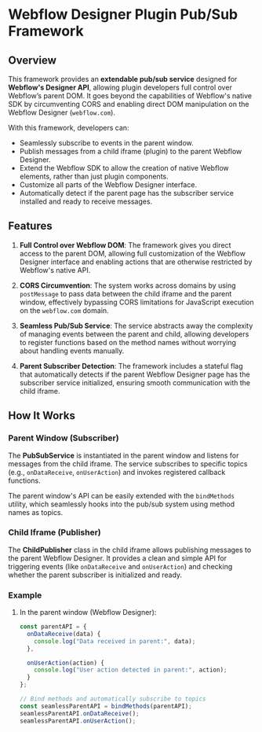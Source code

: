 # Webflow Designer Plugin Pub/Sub Framework

## Overview

This framework provides an **extendable pub/sub service** designed for **Webflow's Designer API**, allowing plugin developers full control over Webflow’s parent DOM. It goes beyond the capabilities of Webflow's native SDK by circumventing CORS and enabling direct DOM manipulation on the Webflow Designer (`webflow.com`).

With this framework, developers can:
- Seamlessly subscribe to events in the parent window.
- Publish messages from a child iframe (plugin) to the parent Webflow Designer.
- Extend the Webflow SDK to allow the creation of native Webflow elements, rather than just plugin components.
- Customize all parts of the Webflow Designer interface.
- Automatically detect if the parent page has the subscriber service installed and ready to receive messages.

## Features

1. **Full Control over Webflow DOM**: 
   The framework gives you direct access to the parent DOM, allowing full customization of the Webflow Designer interface and enabling actions that are otherwise restricted by Webflow's native API.

2. **CORS Circumvention**: 
   The system works across domains by using `postMessage` to pass data between the child iframe and the parent window, effectively bypassing CORS limitations for JavaScript execution on the `webflow.com` domain.

3. **Seamless Pub/Sub Service**: 
   The service abstracts away the complexity of managing events between the parent and child, allowing developers to register functions based on the method names without worrying about handling events manually.

4. **Parent Subscriber Detection**: 
   The framework includes a stateful flag that automatically detects if the parent Webflow Designer page has the subscriber service initialized, ensuring smooth communication with the child iframe.

## How It Works

### Parent Window (Subscriber)

The **PubSubService** is instantiated in the parent window and listens for messages from the child iframe. The service subscribes to specific topics (e.g., `onDataReceive`, `onUserAction`) and invokes registered callback functions.

The parent window's API can be easily extended with the `bindMethods` utility, which seamlessly hooks into the pub/sub system using method names as topics.

### Child Iframe (Publisher)

The **ChildPublisher** class in the child iframe allows publishing messages to the parent Webflow Designer. It provides a clean and simple API for triggering events (like `onDataReceive` and `onUserAction`) and checking whether the parent subscriber is initialized and ready.

### Example

1. In the parent window (Webflow Designer):
   ```javascript
   const parentAPI = {
     onDataReceive(data) {
       console.log("Data received in parent:", data);
     },

     onUserAction(action) {
       console.log("User action detected in parent:", action);
     }
   };

   // Bind methods and automatically subscribe to topics
   const seamlessParentAPI = bindMethods(parentAPI);
   seamlessParentAPI.onDataReceive();
   seamlessParentAPI.onUserAction();
